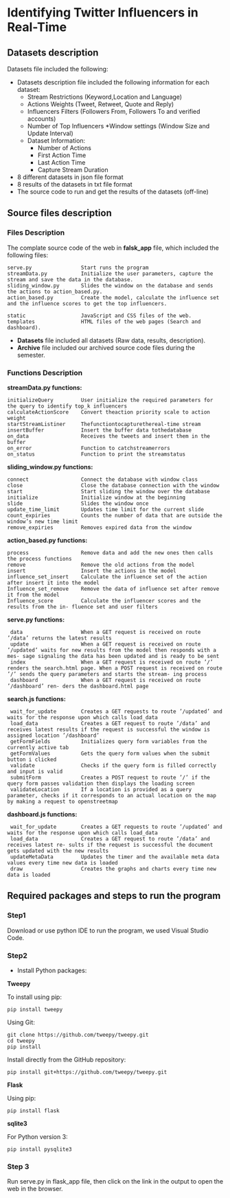 # Identifying Twitter Influencers in Real-Time

## Datasets description
Datasets file included the following:
- Datasets description file included the following information for each dataset:
  * Stream Restrictions (Keyword,Location and Language)
  * Actions Weights (Tweet, Retweet, Quote and Reply)
  * Influencers Filters (Followers From, Followers To and verified accounts)
  * Number of Top Influencers
  *Window settings (Window Size and Update Interval)
  * Dataset Information:
    * Number of Actions
    * First Action Time
    * Last Action Time
    * Capture Stream Duration
- 8 different datasets in json file format
- 8 results of the datasets in txt file format
- The source code to run and get the results of the datasets (off-line)


## Source files description

### Files Description

The complate source code of the web in **falsk_app** file, which included the following files:
    
    serve.py                Start runs the program
    streamData.py           Initialize the user parameters, capture the stream and save the data in the database.
    sliding_window.py       Slides the window on the database and sends the actions to action_based.py.
    action_based.py         Create the model, calculate the influence set and the influence scores to get the top influencers.
    
    static                  JavaScript and CSS files of the web.
    templates               HTML files of the web pages (Search and dashboard).


- **Datasets** file included all datasets (Raw data, results, description).
- **Archive** file included our archived source code files during the semester.


### Functions Description
**streamData.py functions:**

    initializeQuery         User initialize the required parameters for the query to identify top_k influencers
    calculateActionScore    Convert theaction priority scale to action weight 
    startStreamListiner     Thefunctiontocapturethereal-time stream 
    insertBuffer            Insert the buffer data tothedatabase 
    on_data                 Receives the tweets and insert them in the buffer 
    on_error                Function to catchstreamerrors 
    on_status               Function to print the streamstatus

**sliding_window.py functions:**

    connect                 Connect the database with window class
    close                   Close the database connection with the window
    start                   Start sliding the window over the database 
    initialize              Initialize window at the beginning 
    slide                   Slides the window once 
    update_time_limit       Updates time limit for the current slide 
    count_expiries          Counts the number of data that are outside the window’s new time limit
    remove_expiries         Removes expired data from the window

**action_based.py functions:**

    process                 Remove data and add the new ones then calls the process functions
    remove                  Remove the old actions from the model
    insert                  Insert the actions in the model
    influence_set_insert    Calculate the influence set of the action after insert it into the model
    Influence_set_remove    Remove the data of influence set after remove it from the model
    Influence_score         Calculate the influencer scores and the results from the in- fluence set and user filters
    
**serve.py functions:**

     data                   When a GET request is received on route ’/data’ returns the latest results
     update                 When a GET request is received on route ’/updated’ waits for new results from the model then responds with a mes- sage signaling the data has been updated and is ready to be sent
     index                  When a GET request is received on route ’/’ renders the search.html page. When a POST request is received on route ’/’ sends the query parameters and starts the stream- ing process
     dashboard              When a GET request is received on route ’/dashboard’ ren- ders the dashboard.html page
     
**search.js functions:**

     wait_for_update        Creates a GET requests to route ’/updated’ and waits for the response upon which calls load_data
     load_data              Creates a GET request to route ’/data’ and receives latest results if the request is successful the window is assigned location ’/dashboard’
     getFormFields          Initializes query form variables from the currently active tab
     getFormValues          Gets the query form values when the submit button i clicked
     validate               Checks if the query form is filled correctly and input is valid
     submitForm             Creates a POST request to route ’/’ if the query form passes validation then displays the loading screen
     validateLocation       If a location is provided as a query parameter, checks if it corresponds to an actual location on the map by making a request to openstreetmap

**dashboard.js functions:**

     wait_for_update        Creates a GET requests to route ’/updated’ and waits for the response upon which calls load_data
     load_data              Creates a GET request to route ’/data’ and receives latest re- sults if the request is successful the document gets updated with the new results
     updateMetaData         Updates the timer and the available meta data values every time new data is loaded
     draw                   Creates the graphs and charts every time new data is loaded

## Required packages and steps to run the program

### Step1 
Download or use python IDE to run the program, we used Visual Studio Code.

### Step2

* Install Python packages:

**Tweepy**

To install using pip:
```
pip install tweepy 
```
Using Git: 
```
git clone https://github.com/tweepy/tweepy.git 
cd tweepy 
pip install 
```
Install directly from the GitHub repository: 
```
pip install git+https://github.com/tweepy/tweepy.git
```
**Flask**

Using pip:
```
pip install flask
```

**sqlite3**

For Python version 3:
```
pip install pysqlite3 
```

### Step 3

Run serve.py in flask_app file, then click on the link in the output to open the web in the browser.
